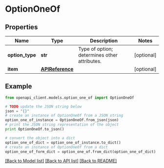 # OptionOneOf


## Properties
Name | Type | Description | Notes
------------ | ------------- | ------------- | -------------
**option_type** | **str** | Type of option; determines other attributes. | [optional] 
**item** | [**APIReference**](APIReference.md) |  | [optional] 

## Example

```python
from openapi_client.models.option_one_of import OptionOneOf

# TODO update the JSON string below
json = "{}"
# create an instance of OptionOneOf from a JSON string
option_one_of_instance = OptionOneOf.from_json(json)
# print the JSON string representation of the object
print OptionOneOf.to_json()

# convert the object into a dict
option_one_of_dict = option_one_of_instance.to_dict()
# create an instance of OptionOneOf from a dict
option_one_of_form_dict = option_one_of.from_dict(option_one_of_dict)
```
[[Back to Model list]](../README.md#documentation-for-models) [[Back to API list]](../README.md#documentation-for-api-endpoints) [[Back to README]](../README.md)


